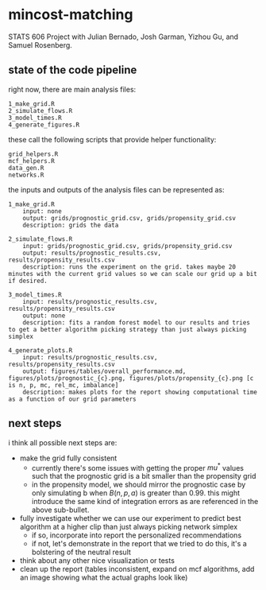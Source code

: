 # mincost-matching
STATS 606 Project with Julian Bernado, Josh Garman, Yizhou Gu, and Samuel Rosenberg.

## state of the code pipeline
right now, there are main analysis files:

```
1_make_grid.R
2_simulate_flows.R
3_model_times.R
4_generate_figures.R
```

these call the following scripts that provide helper functionality:

```
grid_helpers.R
mcf_helpers.R
data_gen.R
networks.R
```

the inputs and outputs of the analysis files can be represented as:

```
1_make_grid.R
    input: none
    output: grids/prognostic_grid.csv, grids/propensity_grid.csv
    description: grids the data

2_simulate_flows.R
    input: grids/prognostic_grid.csv, grids/propensity_grid.csv
    output: results/prognostic_results.csv, results/propensity_results.csv
    description: runs the experiment on the grid. takes maybe 20 minutes with the current grid values so we can scale our grid up a bit if desired.

3_model_times.R
    input: results/prognostic_results.csv, results/propensity_results.csv
    output: none
    description: fits a random forest model to our results and tries to get a better algorithm picking strategy than just always picking simplex

4_generate_plots.R
    input: results/prognostic_results.csv, results/propensity_results.csv
    output: figures/tables/overall_performance.md, figures/plots/prognostic_{c}.png, figures/plots/propensity_{c}.png [c is n, p, mc, rel_mc, imbalance]
    description: makes plots for the report showing computational time as a function of our grid parameters
```

## next steps
i think all possible next steps are:
- make the grid fully consistent
    - currently there's some issues with getting the proper $mu^*$ values such that the prognostic grid is a bit smaller than the propensity grid
    - in the propensity model, we should mirror the prognostic case by only simulating b when $B(n,p,a)$ is greater than 0.99. this might introduce the same kind of integration errors as are referenced in the above sub-bullet.
- fully investigate whether we can use our experiment to predict best algorithm at a higher clip than just always picking network simplex
    - if so, incorporate into report the personalized recommendations
    - if not, let's demonstrate in the report that we tried to do this, it's a bolstering of the neutral result
- think about any other nice visualization or tests
- clean up the report (tables inconsistent, expand on mcf algorithms, add an image showing what the actual graphs look like)

